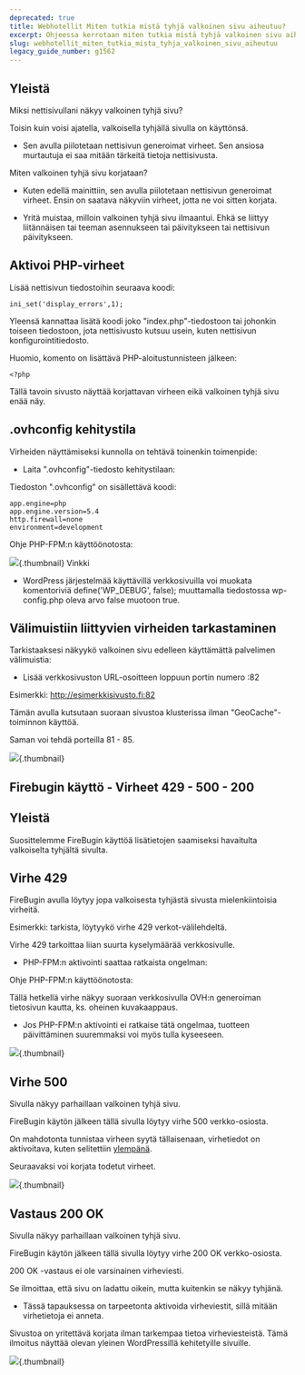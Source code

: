 ```yaml
---
deprecated: true
title: Webhotellit Miten tutkia mistä tyhjä valkoinen sivu aiheutuu?
excerpt: Ohjeessa kerrotaan miten tutkia mistä tyhjä valkoinen sivu aiheutuu nettisivuilla.
slug: webhotellit_miten_tutkia_mista_tyhja_valkoinen_sivu_aiheutuu
legacy_guide_number: g1562
---
```



## Yleistä
Miksi nettisivullani näkyy valkoinen tyhjä sivu?

Toisin kuin voisi ajatella, valkoisella tyhjällä sivulla on käyttönsä.


- Sen avulla piilotetaan nettisivun generoimat virheet. Sen ansiosa murtautuja ei saa mitään tärkeitä tietoja nettisivusta.

Miten valkoinen tyhjä sivu korjataan?

- Kuten edellä mainittiin, sen avulla piilotetaan nettisivun generoimat virheet. Ensin on saatava näkyviin virheet, jotta ne voi sitten korjata.

- Yritä muistaa, milloin valkoinen tyhjä sivu ilmaantui. Ehkä se liittyy liitännäisen tai teeman asennukseen tai päivitykseen tai nettisivun päivitykseen.




## Aktivoi PHP-virheet
Lisää nettisivun tiedostoihin seuraava koodi:


```
ini_set('display_errors',1);
```


Yleensä kannattaa lisätä koodi joko "index.php"-tiedostoon tai johonkin toiseen tiedostoon, jota nettisivusto kutsuu usein, kuten nettisivun konfigurointitiedosto.

Huomio, komento on lisättävä PHP-aloitustunnisteen jälkeen:


```
<?php
```


Tällä tavoin sivusto näyttää korjattavan virheen eikä valkoinen tyhjä sivu enää näy.

## .ovhconfig kehitystila
Virheiden näyttämiseksi kunnolla on tehtävä toinenkin toimenpide:


- Laita ".ovhconfig"-tiedosto kehitystilaan:


Tiedoston ".ovhconfig" on sisällettävä koodi:


```
app.engine=php
app.engine.version=5.4
http.firewall=none
environment=development
```


Ohje PHP-FPM:n käyttöönotosta: []({legacy}1175)

![](images/img_2159.jpg){.thumbnail}
Vinkki


- WordPress järjestelmää käyttävillä verkkosivuilla voi muokata komentoriviä define('WP_DEBUG', false); muuttamalla tiedostossa wp-config.php oleva arvo false muotoon true.




## Välimuistiin liittyvien virheiden tarkastaminen
Tarkistaaksesi näkyykö valkoinen sivu edelleen käyttämättä palvelimen välimuistia:


- Lisää verkkosivuston URL-osoitteen loppuun portin numero :82

Esimerkki: http://esimerkkisivusto.fi:82


Tämän avulla kutsutaan suoraan sivustoa klusterissa ilman "GeoCache"-toiminnon käyttöä.

Saman voi tehdä porteilla 81 - 85.

![](images/img_2160.jpg){.thumbnail}


## Firebugin käyttö - Virheet 429 - 500 - 200

## Yleistä
Suosittelemme FireBugin käyttöä lisätietojen saamiseksi havaitulta valkoiselta tyhjältä sivulta.

## Virhe 429
FireBugin avulla löytyy jopa valkoisesta tyhjästä sivusta mielenkiintoisia virheitä.

Esimerkki: tarkista, löytyykö virhe 429 verkot-välilehdeltä.

Virhe 429 tarkoittaa liian suurta kyselymäärää verkkosivulle.


- PHP-FPM:n aktivointi saattaa ratkaista ongelman:

Ohje PHP-FPM:n käyttöönotosta: []({legacy}1175)

Tällä hetkellä virhe näkyy suoraan verkkosivulla OVH:n generoiman tietosivun kautta, ks. oheinen kuvakaappaus.

- Jos PHP-FPM:n aktivointi ei ratkaise tätä ongelmaa, tuotteen päivittäminen suuremmaksi voi myös tulla kyseeseen.



![](images/img_2158.jpg){.thumbnail}

## Virhe 500
Sivulla näkyy parhaillaan valkoinen tyhjä sivu.

FireBugin käytön jälkeen tällä sivulla löytyy virhe 500 verkko-osiosta.

On mahdotonta tunnistaa virheen syytä tällaisenaan, virhetiedot on aktivoitava, kuten selitettiin [ylempänä](#diagnostique_applicable_activer_les_erreurs_php).

Seuraavaksi voi korjata todetut virheet.

![](images/img_2161.jpg){.thumbnail}

## Vastaus 200 OK
Sivulla näkyy parhaillaan valkoinen tyhjä sivu.

FireBugin käytön jälkeen tällä sivulla löytyy virhe 200 OK verkko-osiosta.

200 OK -vastaus ei ole varsinainen virheviesti.

Se ilmoittaa, että sivu on ladattu oikein, mutta kuitenkin se näkyy tyhjänä.


- Tässä tapauksessa on tarpeetonta aktivoida virheviestit, sillä mitään virhetietoja ei anneta.

Sivustoa on yritettävä korjata ilman tarkempaa tietoa virheviesteistä.
Tämä ilmoitus näyttää olevan yleinen WordPressillä kehitetyille sivuille.


![](images/img_2162.jpg){.thumbnail}

